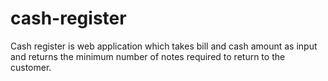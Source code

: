 # cash-register
Cash register is web application which takes bill and cash amount as input and returns the minimum number of notes required to return to the customer.





